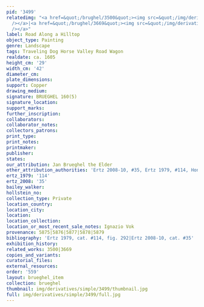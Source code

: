```yaml
---
pid: '3499'
relatedimg: "<a href=&quot;/brughel/3500&quot;><img src=&quot;/img/derivatives/simple/3500/thumbnail.jpg&quot;
  /></a>|<a href=&quot;/brughel/3669&quot;><img src=&quot;/img/derivatives/simple/3669/thumbnail.jpg&quot;
  /></a>"
label: Road Along a Hilltop
object_type: Painting
genre: Landscape
tags: Traveling Dog Horse Valley Road Wagon
realdate: ca. 1605
height_cm: '29'
width_cm: '42'
diameter_cm: 
plate_dimensions: 
support: Copper
drawing_medium: 
signature: BRUEGHEL 160(5)
signature_location: 
support_marks: 
further_inscription: 
collaborators: 
collaborator_notes: 
collectors_patrons: 
print_type: 
print_notes: 
printmaker: 
publisher: 
states: 
our_attribution: Jan Brueghel the Elder
other_attribution_authorities: 'Ertz 2008-10, #35, Ertz 1979, #114, Honig database'
ertz_1979: '114'
ertz_2008: '35'
bailey_walker: 
hollstein_no: 
collection_type: Private
location_country: 
location_city: 
location: 
location_collection: 
location_or_most_recent_sale_notes: Ignazio Vok
provenance: 5875|5876|5877|5878|5879
bibliography: 'Ertz 1979, cat. #114, fig. 292|Ertz 2008-10, cat. #35'
exhibition_history: 
related_works: 3500|3669
copies_and_variants: 
curatorial_files: 
external_resources: 
order: '559'
layout: brueghel_item
collection: brueghel
thumbnail: img/derivatives/simple/3499/thumbnail.jpg
full: img/derivatives/simple/3499/full.jpg
---
```

